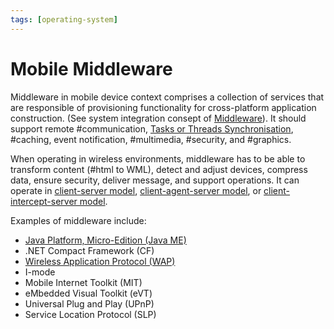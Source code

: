 ```yaml
---
tags: [operating-system]
---
```


# Mobile Middleware

Middleware in mobile device context comprises a collection of services that are
responsible of provisioning functionality for cross-platform application
construction. (See system integration consept of [Middleware](202304201955.md)).
It should support remote #communication, [Tasks or Threads Synchronisation](202404301021.md),
#caching, event notification, #multimedia, #security, and #graphics.

When operating in wireless environments, middleware has to be able to transform
content (#html to WML), detect and adjust devices, compress data, ensure
security, deliver message, and support operations. It can operate in
[client-server model](202407251937.md), [client-agent-server model](202407251946.md),
or [client-intercept-server model](202407251954.md).

Examples of middleware include:
- [Java Platform, Micro-Edition (Java ME)](202407242222.md)
- .NET Compact Framework (CF)
- [Wireless Application Protocol (WAP)](202405192127.md)
- I-mode
- Mobile Internet Toolkit (MIT)
- eMbedded Visual Toolkit (eVT)
- Universal Plug and Play (UPnP)
- Service Location Protocol (SLP)
